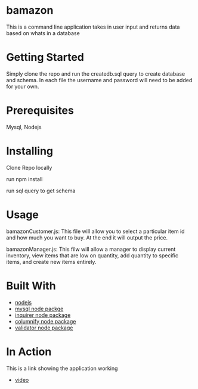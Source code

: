 # bamazon

This is a command line application takes in user input and returns data based on whats in a database

# Getting Started

Simply clone the repo and run the createdb.sql query to create database and schema.  In each file the username and password will need to be added for your own.

# Prerequisites

Mysql, Nodejs

# Installing

Clone Repo locally

run npm install

run sql query to get schema

# Usage

bamazonCustomer.js: This file will allow you to select a particular item id and how much you want to buy.  At the end it will output the price.

bamazonManager.js: This filw will allow a manager to display current inventory, view items that are low on quantity, add quantity to specific items, and create new items entirely.

# Built With

* [nodejs](https://nodejs.org/en/)
* [mysql node packge](https://www.npmjs.com/package/mysql)
* [inquirer node package](https://www.npmjs.com/package/inquirer)
* [columnify node package](https://www.npmjs.com/package/columnify)
* [validator node package](https://www.npmjs.com/package/validator)

# In Action

This is a link showing the application working

* [video](https://drive.google.com/file/d/1cPP4K2ujgi12kVGfJ6sBtciHT82pDCgx/view)